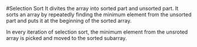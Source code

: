 #Selection Sort
It divites the array into sorted part and unsorted part.
It sorts an array by repeatedly finding the minimum element from the unsorted part and puts it at the beginning of the sorted array.

In every iteration of selection sort, the minimum element from the unsroted array is picked and moved to the sorted subarray.